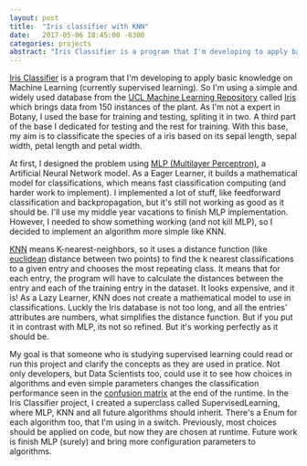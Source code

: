 ```yaml
---
layout: post
title:  "Iris classifier with KNN"
date:   2017-05-06 18:45:00 -0300
categories: projects
abstract: "Iris Classifier is a program that I'm developing to apply basic knowledge on Machine Learning. So I'm using a simple and widely used database called Iris for training and testing. Firstly the software used only MLP, now I implemented KNN, which is working very good. In this post I explain a little about how KNN is working in this base."
---
```

[Iris Classifier](https://github.com/glauberrleite/iris-classifier) is a program that I'm developing to apply basic knowledge on Machine Learning (currently supervised learning). So I'm using a simple and widely used database from the [UCL Machine Learning Repository](https://archive.ics.uci.edu/ml/datasets.html) called [Iris](https://archive.ics.uci.edu/ml/datasets/Iris) which brings data from 150 instances of the plant. As I'm not a expert in Botany, I used the base for training and testing, spliting it in two. A third part of the base I dedicated for testing and the rest for training. With this base, my aim is to classificate the species of a iris based on its sepal length, sepal width, petal length and petal width.

At first, I designed the problem using [MLP (Multilayer Perceptron)](https://en.wikipedia.org/wiki/Multilayer_perceptron), a Artificial Neural Network model. As a Eager Learner, it builds a mathematical model for classifications, which means fast classification computing (and harder work to implement). I implemented a lot of stuff, like feedforward classification and backpropagation, but it's still not working as good as it should be. I'll use my middle year vacations to finish MLP implementation. However, I needed to show something working (and not kill MLP), so I decided to implement an algorithm more simple like KNN.

[KNN](https://en.wikipedia.org/wiki/K-nearest_neighbors_algorithm) means K-nearest-neighbors, so it uses a distance function (like [euclidean](https://en.wikipedia.org/wiki/Euclidean_distance) distance between two points) to find the k nearest classifications to a given entry and chooses the most repeating class. It means that for each entry, the program will have to calculate the distances between the entry and each of the training entry in the dataset. It looks expensive, and it is! As a Lazy Learner, KNN does not create a mathematical model to use in classifications. Luckly the Iris database is not too long, and all the entries' attributes are numbers, what simplifies the distance function. But if you put it in contrast with MLP, its not so refined. But it's working perfectly as it should be.

My goal is that someone who is studying supervised learning could read or run this project and clarify the concepts as they are used in pratice. Not only developers, but Data Scientists too, could use it to see how choices in algorithms and even simple parameters changes the classification performance seen in the [confusion matrix](https://en.wikipedia.org/wiki/Confusion_matrix) at the end of the runtime. In the Iris Classifier project, I created a superclass called SupervisedLearning, where MLP, KNN and all future algorithms should inherit. There's a Enum for each algorithm too, that I'm using in a switch. Previously, most choices should be applied on code, but now they are chosen at runtime. Future work is finish MLP (surely) and bring more configuration parameters to algorithms.

